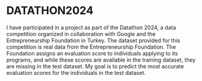 # DATATHON2024

I have participated in a project as part of the Datathon 2024, a data competition organized in collaboration with Google and the Entrepreneurship Foundation in Turkey. The dataset provided for this competition is real data from the Entrepreneurship Foundation. The Foundation assigns an evaluation score to individuals applying to its programs, and while these scores are available in the training dataset, they are missing in the test dataset. My goal is to predict the most accurate evaluation scores for the individuals in the test dataset.
